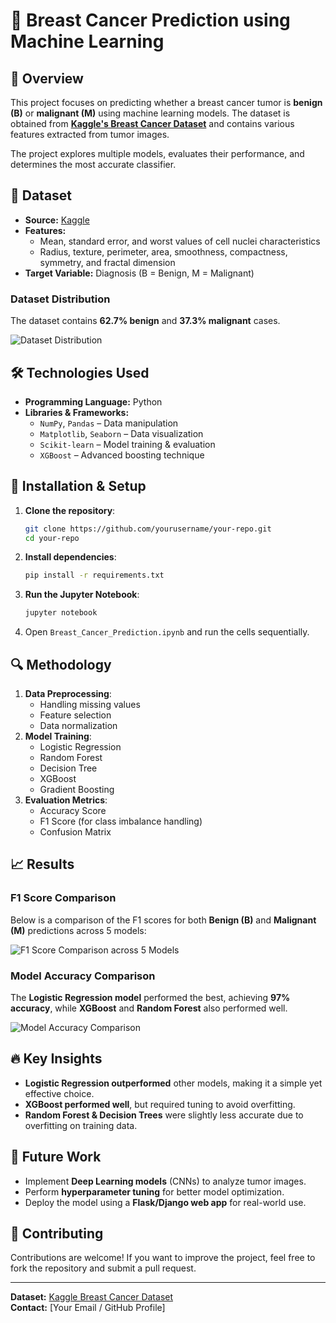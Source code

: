 # 🔬 Breast Cancer Prediction using Machine Learning

## 📌 Overview
This project focuses on predicting whether a breast cancer tumor is **benign (B)** or **malignant (M)** using machine learning models. The dataset is obtained from **[Kaggle's Breast Cancer Dataset](https://www.kaggle.com/datasets/yasserh/breast-cancer-dataset)** and contains various features extracted from tumor images.

The project explores multiple models, evaluates their performance, and determines the most accurate classifier.

## 📂 Dataset
- **Source:** [Kaggle](https://www.kaggle.com/datasets/yasserh/breast-cancer-dataset)
- **Features:**
  - Mean, standard error, and worst values of cell nuclei characteristics
  - Radius, texture, perimeter, area, smoothness, compactness, symmetry, and fractal dimension
- **Target Variable:** Diagnosis (B = Benign, M = Malignant)

### Dataset Distribution
The dataset contains **62.7% benign** and **37.3% malignant** cases.

![Dataset Distribution](Dataset%20Distribution.png)

## 🛠️ Technologies Used
- **Programming Language:** Python
- **Libraries & Frameworks:**
  - `NumPy`, `Pandas` – Data manipulation
  - `Matplotlib`, `Seaborn` – Data visualization
  - `Scikit-learn` – Model training & evaluation
  - `XGBoost` – Advanced boosting technique

## 🚀 Installation & Setup
1. **Clone the repository**:
   ```bash
   git clone https://github.com/yourusername/your-repo.git
   cd your-repo
   ```
2. **Install dependencies**:
   ```bash
   pip install -r requirements.txt
   ```
3. **Run the Jupyter Notebook**:
   ```bash
   jupyter notebook
   ```
4. Open `Breast_Cancer_Prediction.ipynb` and run the cells sequentially.

## 🔍 Methodology
1. **Data Preprocessing**:
   - Handling missing values
   - Feature selection
   - Data normalization
2. **Model Training**:
   - Logistic Regression
   - Random Forest
   - Decision Tree
   - XGBoost
   - Gradient Boosting
3. **Evaluation Metrics**:
   - Accuracy Score
   - F1 Score (for class imbalance handling)
   - Confusion Matrix

## 📈 Results

### F1 Score Comparison
Below is a comparison of the F1 scores for both **Benign (B)** and **Malignant (M)** predictions across 5 models:

![F1 Score Comparison across 5 Models](F1%20Score%20Comparison%20across%205%20Models.png)

### Model Accuracy Comparison
The **Logistic Regression model** performed the best, achieving **97% accuracy**, while **XGBoost** and **Random Forest** also performed well.

![Model Accuracy Comparison](Model%20Accuracy%20Comparison.png)

## 🔥 Key Insights
- **Logistic Regression outperformed** other models, making it a simple yet effective choice.
- **XGBoost performed well**, but required tuning to avoid overfitting.
- **Random Forest & Decision Trees** were slightly less accurate due to overfitting on training data.

## 📜 Future Work
- Implement **Deep Learning models** (CNNs) to analyze tumor images.
- Perform **hyperparameter tuning** for better model optimization.
- Deploy the model using a **Flask/Django web app** for real-world use.

## 🤝 Contributing
Contributions are welcome! If you want to improve the project, feel free to fork the repository and submit a pull request.

---
**Dataset:** [Kaggle Breast Cancer Dataset](https://www.kaggle.com/datasets/yasserh/breast-cancer-dataset)  
**Contact:** [Your Email / GitHub Profile]
```
